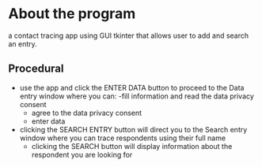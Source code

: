 
# About the program
a contact tracing app using GUI tkinter that allows user to add and search an entry.

## Procedural
- use the app and click the ENTER DATA button to proceed to the Data entry window where you can:
  -fill information and read the data privacy consent
  - agree to the data privacy consent
  - enter data
- clicking the SEARCH ENTRY button will direct you to the Search entry window where you can trace respondents using their full name
  - clicking the SEARCH button will display information about the respondent you are looking for
